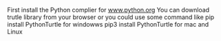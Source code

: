 First install the Python complier for www.python.org
You can download trutle library from your browser or you could use some command like
pip install PythonTurtle for windowws
pip3 install PythonTurtle for mac and Linux
